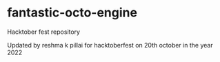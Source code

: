 # fantastic-octo-engine
Hacktober fest repository

Updated by reshma k pillai for hacktoberfest on 20th october in the year 2022
